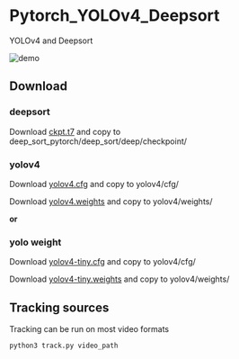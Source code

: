 # Pytorch_YOLOv4_Deepsort
 YOLOv4 and Deepsort

![demo](demo.gif)

## Download
### deepsort
Download [ckpt.t7](https://drive.google.com/drive/folders/1xhG0kRH1EX5B9_Iz8gQJb7UNnn_riXi6) and copy to deep_sort_pytorch/deep_sort/deep/checkpoint/

### yolov4
Download [yolov4.cfg](https://raw.githubusercontent.com/AlexeyAB/darknet/master/cfg/yolov4.cfg) and copy to yolov4/cfg/

Download [yolov4.weights](https://drive.google.com/open?id=1cewMfusmPjYWbrnuJRuKhPMwRe_b9PaT) and copy to yolov4/weights/

**or**
### yolo weight

Download [yolov4-tiny.cfg](https://raw.githubusercontent.com/AlexeyAB/darknet/master/cfg/yolov4-tiny.cfg) and copy to yolov4/cfg/

Download [yolov4-tiny.weights](https://github.com/AlexeyAB/darknet/releases/download/darknet_yolo_v4_pre/yolov4-tiny.weights) and copy to yolov4/weights/

## Tracking sources

Tracking can be run on most video formats

```bash
python3 track.py video_path
```
